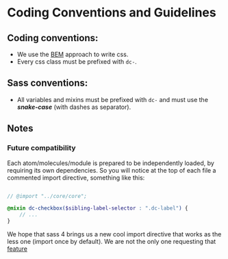 # Coding Conventions and Guidelines

## Coding conventions:

* We use the [BEM](http://getbem.com/introduction/) approach to write css.
* Every css class must be prefixed with ```dc-```.

## Sass conventions:

* All variables and mixins must be prefixed with ```dc-``` and must use the ***snake-case*** (with dashes as separator).


## Notes

### Future compatibility

Each atom/molecules/module is prepared to be independently loaded, by requiring its own dependencies.
So you will notice at the top of each file a commented import directive, something like this:


```scss

// @import "../core/core";

@mixin dc-checkbox($sibling-label-selector : ".dc-label") {
    // ...
}

```

We hope that sass 4 brings us a new cool import directive that works as the less one (import once by default).
We are not the only one requesting that [feature](https://github.com/sass/sass/issues/156)
